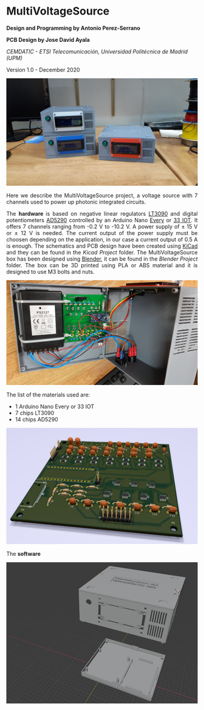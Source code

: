 # MultiVoltageSource

<b> Design and Programming by Antonio Perez-Serrano </b> 

<b> PCB Design by Jose David Ayala </b> 

<i> CEMDATIC - ETSI Telecomunicación, Universidad Politécnica de Madrid (UPM) </i>

Version 1.0 - December 2020


<p align="center">
<img src="images/Sources.jpg"
     title="MultiVoltageSources finished and ready to work.">
</p>

<p align="justify"> Here we describe the MultiVoltageSource project, a voltage source with 7 channels used to power up photonic integrated circuits. </p>

<p align="justify">
     The <b> hardware </b> is based on negative linear regulators <a href="https://www.analog.com/en/products/lt3090.html#product-overview" target="_blank">LT3090</a> and digital potentiometers <a href="https://www.analog.com/en/products/ad5290.html" target="_blank">AD5290</a> controlled by an Arduino Nano <a href="https://store.arduino.cc/arduino-nano-every" target="_blank">Every</a> or <a href="https://store.arduino.cc/arduino-nano-33-iot" target="_blank">33 IOT</a>. It offers 7 channels ranging from -0.2 V to -10.2 V. A power supply of &plusmn; 15 V or &plusmn; 12 V is needed. The current output of the power supply must be choosen depending on the application, in our case a current output of 0.5 A is enough. The schematics and PCB design have been created using <a href="https://kicad.org/" target="_blank">KiCad</a> and they can be found in the <i> Kicad Project </i> folder. The MultiVoltageSource box has been designed using <a href="https://www.blender.org/" target="_blank">Blender</a>, it can be found in the <i> Blender Project </i> folder. The box can be 3D printed using PLA or ABS material and it is designed to use M3 bolts and nuts.   
</p>

<p align="center">
<img src="images/Inside.jpg"/
     title="Inside a MultiVoltageSource.">
</p>

<p align="justify">
     The list of the materials used are:
     <ul>
          <li> 1 Arduino Nano Every or 33 IOT </li>
          <li> 7 chips LT3090 </li>
          <li> 14 chips AD5290 </li>
     </ul>          
</p>


<p align="center">
<img src="images/PCB_3D.jpg"/ title="KiCad rendering of the PCB.">
</p>


<p align="justify">
     The <b> software </b>
</p>


<p align="center">
<img src="images/Box_Blender.JPG"/ title="Blender snapshot of the box.">
</p>
